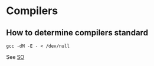# Compilers

## How to determine compilers standard

```
gcc -dM -E - < /dev/null
```

See [SO](https://stackoverflow.com/questions/4991707/how-to-find-my-current-compilers-standard-like-if-it-is-c90-etc)
